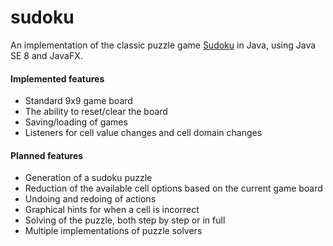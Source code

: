 # sudoku

An implementation of the classic puzzle game [Sudoku](https://en.wikipedia.org/wiki/Sudoku) in Java, using Java SE 8 and JavaFX.

#### Implemented features
* Standard 9x9 game board
* The ability to reset/clear the board
* Saving/loading of games
* Listeners for cell value changes and cell domain changes

#### Planned features
* Generation of a sudoku puzzle
* Reduction of the available cell options based on the current game board
* Undoing and redoing of actions
* Graphical hints for when a cell is incorrect
* Solving of the puzzle, both step by step or in full
* Multiple implementations of puzzle solvers
